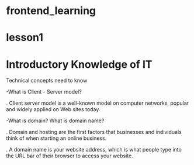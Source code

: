 # frontend_learning
# lesson1
# Introductory Knowledge of IT
  Technical concepts need to know

-What is Client - Server model?

. Client server model is a well-known model on computer networks, popular and widely applied on Web sites today.

-What is domain? What is domain name?

. Domain and hosting are the first factors that businesses and individuals think of when starting an online business.

. A domain name is your website address, which is what people type into the URL bar of their browser to access your website.
